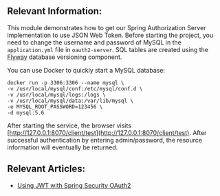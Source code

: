 ## Relevant Information:

This module demonstrates how to get our Spring Authorization Server implementation to use JSON Web Token. Before
starting the project, you need to change the username and password of MySQL in the `application.yml` file
in `oauth2-server`. SQL tables are created using the [Flyway](https://flywaydb.org) database versioning component.

You can use Docker to quickly start a MySQL database:

```
docker run -p 3306:3306 --name mysql \
-v /usr/local/mysql/conf:/etc/mysql/conf.d \
-v /usr/local/mysql/logs:/logs \
-v /usr/local/mysql/data:/var/lib/mysql \
-e MYSQL_ROOT_PASSWORD=123456 \
-d mysql:5.6
```

After starting the service, the browser visits [http://127.0.0.1:8070/client/test](http://127.0.0.1:8070/client/test).
After successful authentication by entering admin/password, the resource information will eventually be returned.

## Relevant Articles:

- [Using JWT with Spring Security OAuth2](https://relive27.github.io/blog/spring-security-oauth2-jwt)
